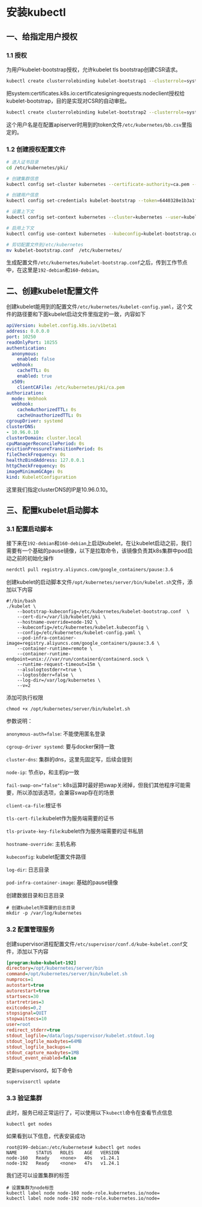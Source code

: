 # 安装kubectl

## 一、给指定用户授权

### 1.1 授权

为用户kubelet-bootstrap授权，允许kubelet tls bootstrap创建CSR请求。

```bash
kubectl create clusterrolebinding kubelet-bootstrap1 --clusterrole=system:node-bootstrapper --user=kubelet-bootstrap
```

把system:certificates.k8s.io:certificatesigningrequests:nodeclient授权给kubelet-bootstrap，目的是实现对CSR的自动审批。

```bash
kubectl create clusterrolebinding kubelet-bootstrap2 --clusterrole=system:certificates.k8s.io:certificatesigningrequests:nodeclient --user=kubelet-bootstrap
```

这个用户名是在配置apiserver时用到的token文件`/etc/kubernetes/bb.csv`里指定的。

### 1.2 创建授权配置文件

```bash
# 进入证书目录
cd /etc/kubernetes/pki/

# 创建集群信息
kubectl config set-cluster kubernetes --certificate-authority=ca.pem --embed-certs=true --server=https://192.168.9.190:7443 --kubeconfig=kubelet-bootstrap.conf

# 创建用户信息
kubectl config set-credentials kubelet-bootstrap --token=6440328e1b3a1f4873dc  --kubeconfig=kubelet-bootstrap.conf

# 设置上下文
kubectl config set-context kubernetes --cluster=kubernetes --user=kubelet-bootstrap --kubeconfig=kubelet-bootstrap.conf

# 启用上下文
kubectl config use-context kubernetes --kubeconfig=kubelet-bootstrap.conf

# 剪切配置文件到/etc/kubernetes
mv kubelet-bootstrap.conf  /etc/kubernetes/
```

生成配置文件`/etc/kubernetes/kubelet-bootstrap.conf`之后，传到工作节点中，在这里是`192-debian`和`160-debian`。

## 二、创建kubelet配置文件

创建kubelet能用到的配置文件`/etc/kubernetes/kubelet-config.yaml`，这个文件的路径要和下面kubelet启动文件里指定的一致，内容如下

```yaml
apiVersion: kubelet.config.k8s.io/v1beta1
address: 0.0.0.0
port: 10250 
readOnlyPort: 10255
authentication:
  anonymous:
    enabled: false
  webhook:
    cacheTTL: 0s
    enabled: true
  x509:
    clientCAFile: /etc/kubernetes/pki/ca.pem
authorization:
  mode: Webhook
  webhook:
    cacheAuthorizedTTL: 0s
    cacheUnauthorizedTTL: 0s
cgroupDriver: systemd
clusterDNS:
- 10.96.0.10
clusterDomain: cluster.local
cpuManagerReconcilePeriod: 0s
evictionPressureTransitionPeriod: 0s
fileCheckFrequency: 0s
healthzBindAddress: 127.0.0.1
httpCheckFrequency: 0s
imageMinimumGCAge: 0s
kind: KubeletConfiguration
```

这里我们指定clusterDNS的IP是10.96.0.10。

## 三、配置kubelet启动脚本

### 3.1 配置启动脚本

接下来在`192-debian`和`160-debian`上启动kubelet，在让kubelet启动之前，我们需要有一个基础的pause镜像，以下是拉取命令，该镜像负责其k8s集群中pod启动之前的初始化操作

```bash
nerdctl pull registry.aliyuncs.com/google_containers/pause:3.6
```

创建kubelet的启动脚本文件`/opt/kubernetes/server/bin/kubelet.sh`文件，添加以下内容

```shell
#!/bin/bash
./kubelet \
    --bootstrap-kubeconfig=/etc/kubernetes/kubelet-bootstrap.conf  \
    --cert-dir=/var/lib/kubelet/pki \
    --hostname-override=node-192 \
    --kubeconfig=/etc/kubernetes/kubelet.kubeconfig \
    --config=/etc/kubernetes/kubelet-config.yaml \
    --pod-infra-container-image=registry.aliyuncs.com/google_containers/pause:3.6 \
    --container-runtime=remote \
    --container-runtime-endpoint=unix:///var/run/containerd/containerd.sock \
    --runtime-request-timeout=15m \
    --alsologtostderr=true \
    --logtostderr=false \
    --log-dir=/var/log/kubernetes \
    --v=2
```

添加可执行权限

```shell
chmod +x /opt/kubernetes/server/bin/kubelet.sh
```

参数说明：

`anonymous-auth=false`: 不能使用匿名登录

`cgroup-driver systemd`: 要与docker保持一致

`cluster-dns`: 集群的dns，这里先固定写，后续会提到

`node-ip`: 节点ip，和主机ip一致

`fail-swap-on="false"`: k8s运算时最好把swap关闭掉，但我们其他程序可能需要，所以添加该选项，会兼容swap存在的场景

`client-ca-file`:根证书

`tls-cert-file`:kubelet作为服务端需要的证书

`tls-private-key-file`:kubelet作为服务端需要的证书私钥

`hostname-override`: 主机名称

`kubeconfig`: kubelet配置文件路径

`log-dir`: 日志目录

`pod-infra-container-image`: 基础的pause镜像

创建数据目录和日志目录

```shell
# 创建kubelet所需要的日志目录
mkdir -p /var/log/kubernetes
```

### 3.2 配置管理服务

创建supervisor进程配置文件`/etc/supervisor/conf.d/kube-kubelet.conf`文件，添加以下内容

```ini
[program:kube-kubelet-192]
directory=/opt/kubernetes/server/bin
command=/opt/kubernetes/server/bin/kubelet.sh
numprocs=1
autostart=true
autorestart=true
startsecs=30
startretries=3
exitcodes=0,2
stopsignal=QUIT
stopwaitsecs=10
user=root
redirect_stderr=true
stdout_logfile=/data/logs/supervisor/kubelet.stdout.log
stdout_logfile_maxbytes=64MB
stdout_logfile_backups=4
stdout_capture_maxbytes=1MB
stdout_event_enabled=false
```

更新supervisord，如下命令

```shell-script
supervisorctl update
```

### 3.3 验证集群

此时，服务已经正常运行了，可以使用以下`kubectl`命令在查看节点信息

```shell
kubectl get nodes
```

如果看到以下信息，代表安装成功

```shell
root@199-debian:/etc/kubernetes# kubectl get nodes
NAME       STATUS   ROLES    AGE   VERSION
node-160   Ready    <none>   40s   v1.24.1
node-192   Ready    <none>   47s   v1.24.1
```

我们还可以设置集群的标签

```shell
# 设置集群为node标签
kubectl label node node-160 node-role.kubernetes.io/node=
kubectl label node node-192 node-role.kubernetes.io/node=
```
